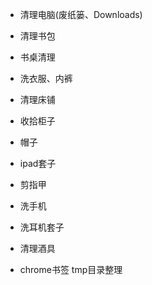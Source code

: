 + 清理电脑(废纸篓、Downloads)

+ 清理书包

+ 书桌清理

+ 洗衣服、内裤

+ 清理床铺

+ 收拾柜子

+ 帽子

+ ipad套子

+ 剪指甲

+ 洗手机

+ 洗耳机套子

+ 清理酒具

+ chrome书签 tmp目录整理

  